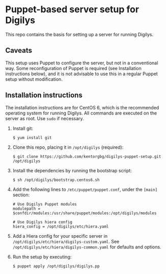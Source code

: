 # Puppet-based server setup for Digilys

This repo contains the basis for setting up a server for running Digilys.

## Caveats

This setup uses Puppet to configure the server, but not in a conventional way.
Some reconfiguration of Puppet is required (see Installation instructions
below), and it is not advisable to use this in a regular Puppet setup without
modification.

## Installation instructions

The installation instructions are for CentOS 6, which is the recommended
operating system for running Digilys. All commands are executed on the server as
root. Use `sudo` if necessary.

1. Install git:

    ~~~
    $ yum install git
    ~~~

2. Clone this repo, placing it in `/opt/digilys` (required):

    ~~~
    $ git clone https://github.com/kentorgbg/digilys-puppet-setup.git /opt/digilys
    ~~~

3. Install the dependencies by running the bootstrap script:

    ~~~
    $ sh /opt/digilys/bootstrap.centos6.sh
    ~~~

6. Add the following lines to `/etc/puppet/puppet.conf`, under the `[main]`
   section:

    ~~~
    # Use Digilys Puppet modules
    modulepath = $confdir/modules:/usr/share/puppet/modules:/opt/digilys/modules

    # Use Digilys hiera config
    hiera_config = /opt/digilys/etc/hiera.yaml
    ~~~

7. Add a Hiera config for your specific server in
   `/opt/digilys/etc/hiera/digilys-custom.yaml`. See
   `/opt/digilys/etc/hiera/digilys-common.yaml` for defaults and options.

8. Run the setup by executing:

    ~~~
    $ puppet apply /opt/digilys/digilys.pp
    ~~~

